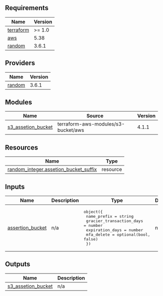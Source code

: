 ## Requirements

| Name | Version |
|------|---------|
| <a name="requirement_terraform"></a> [terraform](#requirement\_terraform) | >= 1.0 |
| <a name="requirement_aws"></a> [aws](#requirement\_aws) | 5.38 |
| <a name="requirement_random"></a> [random](#requirement\_random) | 3.6.1 |

## Providers

| Name | Version |
|------|---------|
| <a name="provider_random"></a> [random](#provider\_random) | 3.6.1 |

## Modules

| Name | Source | Version |
|------|--------|---------|
| <a name="module_s3_assetion_bucket"></a> [s3\_assetion\_bucket](#module\_s3\_assetion\_bucket) | terraform-aws-modules/s3-bucket/aws | 4.1.1 |

## Resources

| Name | Type |
|------|------|
| [random_integer.assetion_bucket_suffix](https://registry.terraform.io/providers/haschicorp/random/3.6.1/docs/resources/integer) | resource |

## Inputs

| Name | Description | Type | Default | Required |
|------|-------------|------|---------|:--------:|
| <a name="input_assertion_bucket"></a> [assertion\_bucket](#input\_assertion\_bucket) | n/a | <pre>object({<br>    name_prefix              = string<br>    gracier_transaction_days = number<br>    expiration_days          = number<br>    mfa_delete               = optional(bool, false)<br>  })</pre> | n/a | yes |

## Outputs

| Name | Description |
|------|-------------|
| <a name="output_s3_assetion_bucket"></a> [s3\_assetion\_bucket](#output\_s3\_assetion\_bucket) | n/a |
